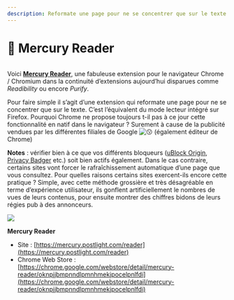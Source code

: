 ```yaml
---
description: Reformate une page pour ne se concentrer que sur le texte
---
```


# 🚀 Mercury Reader



<figure><img src="https://sir.chamallow.com/wp-content/uploads/2018/05/Mercury_Reader.png" alt=""><figcaption></figcaption></figure>

Voici [**Mercury Reader**](https://mercury.postlight.com/reader), une fabuleuse extension pour le navigateur Chrome / Chromium dans la continuité d’extensions aujourd’hui disparues comme _Readibility_ ou encore _Purify_.

Pour faire simple il s’agit d’une extension qui reformate une page pour ne se concentrer que sur le texte. C’est l’équivalent du mode lecteur intégré sur Firefox. Pourquoi Chrome ne propose toujours t-il pas à ce jour cette fonctionnalité en natif dans le navigateur ? Surement à cause de la publicité vendues par les différentes filiales de Google ![😗](https://s.w.org/images/core/emoji/14.0.0/svg/1f617.svg) (également éditeur de Chrome)

**Notes** : vérifier bien à ce que vos différents bloqueurs ([uBlock Origin](https://github.com/gorhill/uBlock), [Privacy Badger](https://www.eff.org/fr/privacybadger) etc.) soit bien actifs également. Dans le cas contraire, certains sites vont forcer le rafraîchissement automatique d’une page que vous consultez. Pour quelles raisons certains sites exercent-ils encore cette pratique ? Simple, avec cette méthode grossière et très désagréable en terme d’expérience utilisateur, ils gonflent artificiellement le nombres de vues de leurs contenus, pour ensuite montrer des chiffres bidons de leurs régies pub à des annonceurs.

![](https://i0.wp.com/sir.chamallow.com/wp-content/uploads/2018/05/Mercury\_Reader\_-\_01.png?resize=660%2C299\&ssl=1)

**Mercury Reader**

* Site : [https://mercury.postlight.com/reader](https://mercury.postlight.com/reader)
* Chrome Web Store : [https://chrome.google.com/webstore/detail/mercury-reader/oknpjjbmpnndlpmnhmekjpocelpnlfdi](https://chrome.google.com/webstore/detail/mercury-reader/oknpjjbmpnndlpmnhmekjpocelpnlfdi)
